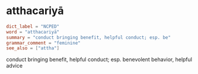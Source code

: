 # atthacariyā

``` toml
dict_label = "NCPED"
word = "atthacariyā"
summary = "conduct bringing benefit, helpful conduct; esp. be"
grammar_comment = "feminine"
see_also = ["attha"]
```

conduct bringing benefit, helpful conduct; esp. benevolent behavior, helpful advice

